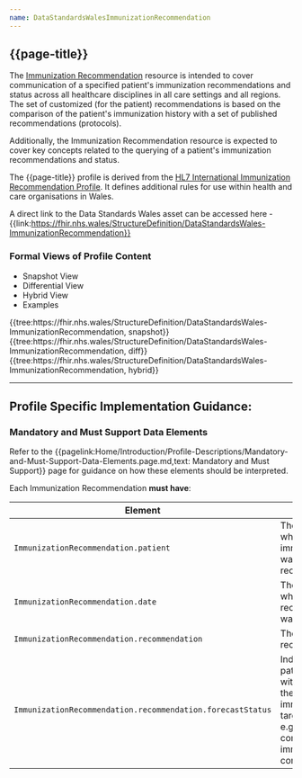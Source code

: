 ```yaml
---
name: DataStandardsWalesImmunizationRecommendation
---
```


## {{page-title}}

The [Immunization Recommendation](https://www.hl7.org/fhir/r4/immunizationrecommendation.html) resource is intended to cover communication of a specified patient's immunization recommendations and status across all healthcare disciplines in all care settings and all regions. The set of customized (for the patient) recommendations is based on the comparison of the patient's immunization history with a set of published recommendations (protocols).

Additionally, the Immunization Recommendation resource is expected to cover key concepts related to the querying of a patient's immunization recommendations and status.

The {{page-title}} profile is derived from the [HL7 International Immunization Recommendation Profile](https://www.hl7.org/fhir/R4/immunizationrecommendation.html). It defines additional rules for use within health and care organisations in Wales.

A direct link to the Data Standards Wales asset can be accessed here - {{link:https://fhir.nhs.wales/StructureDefinition/DataStandardsWales-ImmunizationRecommendation}}

### Formal Views of Profile Content
<div class="tab-wrap">
  <ul class="tab-head">
    <li class="tablink tab-active" onclick="openCity(this,'tabsnap')" data-target="tabsnap">
      Snapshot View
    </li>
    <li class="tablink" onclick="openCity(this,'tabdiff')" data-target="tabdiff">
      Differential View
    </li>
    <li class="tablink" onclick="openCity(this,'tabhybrid')" data-target="tabhybrid">
      Hybrid View
    </li>
    <li class="tablink" onclick="openCity(this,'tabeg')" data-target="tabeg">
      Examples
    </li>    
  </ul>
  <div class="tab-main">
    <div id="tabsnap" class="tabcontent active">      
      {{tree:https://fhir.nhs.wales/StructureDefinition/DataStandardsWales-ImmunizationRecommendation, snapshot}}
    </div>
    <div id="tabdiff" class="tabcontent">
      {{tree:https://fhir.nhs.wales/StructureDefinition/DataStandardsWales-ImmunizationRecommendation, diff}}
  </div>
    <div id="tabhybrid" class="tabcontent">
      {{tree:https://fhir.nhs.wales/StructureDefinition/DataStandardsWales-ImmunizationRecommendation, hybrid}}
  </div>
  <div id="tabeg" class="tabcontent">
  </div>    
</div>

---

## Profile Specific Implementation Guidance: ##

### Mandatory and Must Support Data Elements
Refer to the {{pagelink:Home/Introduction/Profile-Descriptions/Mandatory-and-Must-Support-Data-Elements.page.md,text: Mandatory and Must Support}} page for guidance on how these elements should be interpreted.

Each Immunization Recommendation **must have**:

|Element|Reason|
|-|-|
|`ImmunizationRecommendation.patient`|The patient for whom the immunisation was recommended.|
|`ImmunizationRecommendation.date`|The date on which the recommendation was made.|
|`ImmunizationRecommendation.recommendation`|The nature of the recommendation.|
|`ImmunizationRecommendation.recommendation.forecastStatus`|Indicates the patient status with respect to the path to immunity for the target disease, e.g. due, complete, immune, or contraindicated.|
